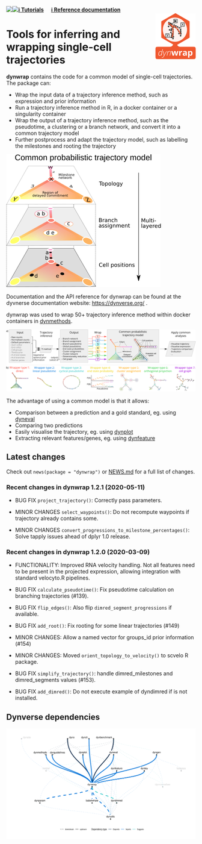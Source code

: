 
<!-- README.md is generated from README.Rmd. Please edit that file -->

<a href="https://travis-ci.org/dynverse/dynwrap"><img src="https://travis-ci.org/dynverse/dynwrap.svg" align="left"></a>
<a href="https://codecov.io/gh/dynverse/dynwrap">
<img src="https://codecov.io/gh/dynverse/dynwrap/branch/master/graph/badge.svg" align="left" /></a>
[**ℹ️ Tutorials**](https://dynverse.org)     [**ℹ️ Reference
documentation**](https://dynverse.org/reference/dynwrap)
<br><img src="man/figures/logo.png" align="right" />

# Tools for inferring and wrapping single-cell trajectories

**dynwrap** contains the code for a common model of single-cell
trajectories. The package can:

  - Wrap the input data of a trajectory inference method, such as
    expression and prior information
  - Run a trajectory inference method in R, in a docker container or a
    singularity container
  - Wrap the output of a trajectory inference method, such as the
    pseudotime, a clustering or a branch network, and convert it into a
    common trajectory model
  - Further postprocess and adapt the trajectory model, such as
    labelling the milestones and rooting the trajectory

![](man/figures/trajectory_model.png)

Documentation and the API reference for dynwrap can be found at the
dyvnerse documentation website: <https://dynverse.org/> .

dynwrap was used to wrap 50+ trajectory inference method within docker
containers in [dynmethods](https://github.com/dynverse/dynmethods).

![](man/figures/overview_wrapping_v3.png)

The advantage of using a common model is that it allows:

  - Comparison between a prediction and a gold standard, eg. using
    [dyneval](https://www.github.com/dynverse/dyneval)
  - Comparing two predictions
  - Easily visualise the trajectory, eg. using
    [dynplot](https://www.github.com/dynverse/dynplot)
  - Extracting relevant features/genes, eg. using
    [dynfeature](https://www.github.com/dynverse/dynfeature)

## Latest changes

Check out `news(package = "dynwrap")` or [NEWS.md](NEWS.md) for a full
list of changes.

<!-- This section gets automatically generated from inst/NEWS.md -->

### Recent changes in dynwrap 1.2.1 (2020-05-11)

  - BUG FIX `project_trajectory()`: Correctly pass parameters.

  - MINOR CHANGES `select_waypoints()`: Do not recompute waypoints if
    trajectory already contains some.

  - MINOR CHANGES `convert_progressions_to_milestone_percentages()`:
    Solve tapply issues ahead of dplyr 1.0 release.

### Recent changes in dynwrap 1.2.0 (2020-03-09)

  - FUNCTIONALITY: Improved RNA velocity handling. Not all features need
    to be present in the projected expression, allowing integration with
    standard velocyto.R pipelines.

  - BUG FIX `calculate_pseudotime()`: Fix pseudotime calculation on
    branching trajectories (\#139).

  - BUG FIX `flip_edges()`: Also flip `dimred_segment_progressions` if
    available.

  - BUG FIX `add_root()`: Fix rooting for some linear trajectories
    (\#149)

  - MINOR CHANGES: Allow a named vector for groups\_id prior information
    (\#154)

  - MINOR CHANGES: Moved `orient_topology_to_velocity()` to scvelo R
    package.

  - BUG FIX `simplify_trajectory()`: handle dimred\_milestones and
    dimred\_segments values (\#153).

  - BUG FIX `add_dimred()`: Do not execute example of dyndimred if is
    not installed.

## Dynverse dependencies

<!-- Generated by "update_dependency_graphs.R" in the main dynverse repo -->

![](man/figures/dependencies.png)
